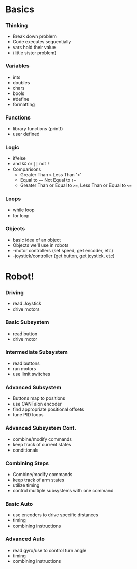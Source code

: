 # Basics

### Thinking     
* Break down problem
* Code executes sequentially
* vars hold their value
* (little sister problem)

### Variables        
* ints
* doubles
* chars
* bools   
* #define
* formatting

### Functions        
* library functions (printf)
* user defined

### Logic        
* if/else   
* and `&&` or `||`  not `!`
* Comparisons
    * Greater Than `>` Less Than '<'
    * Equal to `==` Not Equal to `!=`
    * Greater Than or Equal to `>=`, Less Than or Equal to `<=`

### Loops
* while loop  
* for loop

### Objects      
* basic idea of an object
* Objects we'll use in robots
* -motor controllers (set speed, get encoder, etc)
* -joystick/controller (get button, get joystick, etc)

# Robot!    

### Driving  
* read Joystick
* drive motors

### Basic Subsystem  
* read button
* drive motor

### Intermediate Subsystem
* read buttons
* run motors
* use limit switches

### Advanced Subsystem
* Buttons map to positions
* use CANTalon encoder
* find appropriate positional offsets
* tune PID loops

### Advanced Subsystem Cont.
* combine/modify commands
* keep track of current states
* conditionals

### Combining Steps
* Combine/modify commands
* keep track of arm states
* utilize timing
* control multiple subsystems with one command

### Basic Auto
* use encoders to drive specific distances
* timing
* combining instructions

### Advanced Auto
* read gyro/use to control turn angle
* timing
* combining instructions
